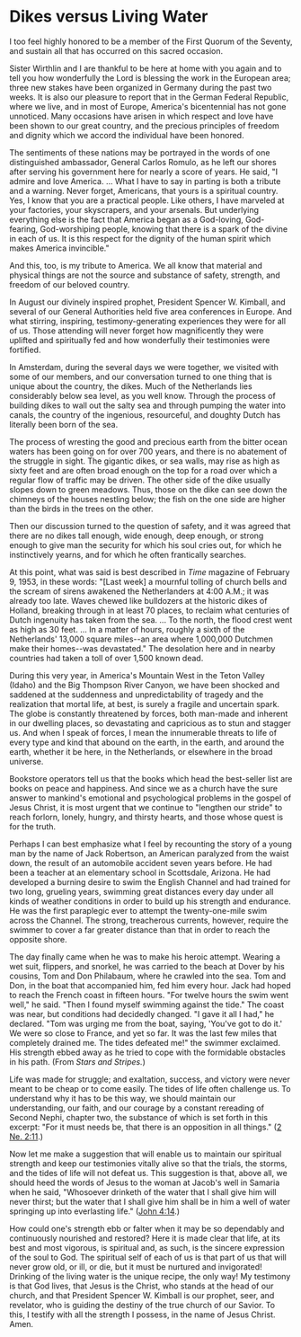 # Dikes versus Living Water

I too feel highly honored to be a member of the First Quorum of the Seventy,
and sustain all that has occurred on this sacred occasion.

Sister Wirthlin and I are thankful to be here at home with you again and to
tell you how wonderfully the Lord is blessing the work in the European area;
three new stakes have been organized in Germany during the past two weeks. It
is also our pleasure to report that in the German Federal Republic, where we
live, and in most of Europe, America's bicentennial has not gone unnoticed.
Many occasions have arisen in which respect and love have been shown to our
great country, and the precious principles of freedom and dignity which we
accord the individual have been honored.

The sentiments of these nations may be portrayed in the words of one
distinguished ambassador, General Carlos Romulo, as he left our shores after
serving his government here for nearly a score of years. He said, "I admire
and love America. ... What I have to say in parting is both a tribute and a
warning. Never forget, Americans, that yours is a spiritual country. Yes, I
know that you are a practical people. Like others, I have marveled at your
factories, your skyscrapers, and your arsenals. But underlying everything else
is the fact that America began as a God-loving, God-fearing, God-worshiping
people, knowing that there is a spark of the divine in each of us. It is this
respect for the dignity of the human spirit which makes America invincible."

And this, too, is my tribute to America. We all know that material and
physical things are not the source and substance of safety, strength, and
freedom of our beloved country.

In August our divinely inspired prophet, President Spencer W. Kimball, and
several of our General Authorities held five area conferences in Europe. And
what stirring, inspiring, testimony-generating experiences they were for all
of us. Those attending will never forget how magnificently they were uplifted
and spiritually fed and how wonderfully their testimonies were fortified.

In Amsterdam, during the several days we were together, we visited with some
of our members, and our conversation turned to one thing that is unique about
the country, the dikes. Much of the Netherlands lies considerably below sea
level, as you well know. Through the process of building dikes to wall out the
salty sea and through pumping the water into canals, the country of the
ingenious, resourceful, and doughty Dutch has literally been born of the sea.

The process of wresting the good and precious earth from the bitter ocean
waters has been going on for over 700 years, and there is no abatement of the
struggle in sight. The gigantic dikes, or sea walls, may rise as high as sixty
feet and are often broad enough on the top for a road over which a regular
flow of traffic may be driven. The other side of the dike usually slopes down
to green meadows. Thus, those on the dike can see down the chimneys of the
houses nestling below; the fish on the one side are higher than the birds in
the trees on the other.

Then our discussion turned to the question of safety, and it was agreed that
there are no dikes tall enough, wide enough, deep enough, or strong enough to
give man the security for which his soul cries out, for which he instinctively
yearns, and for which he often frantically searches.

At this point, what was said is best described in _Time_ magazine of February
9, 1953, in these words: "[Last week] a mournful tolling of church bells and
the scream of sirens awakened the Netherlanders at 4:00 A.M.; it was already
too late. Waves chewed like bulldozers at the historic dikes of Holland,
breaking through in at least 70 places, to reclaim what centuries of Dutch
ingenuity has taken from the sea. ... To the north, the flood crest went as high
as 30 feet. ... In a matter of hours, roughly a sixth of the Netherlands' 13,000
square miles--an area where 1,000,000 Dutchmen make their homes--was
devastated." The desolation here and in nearby countries had taken a toll of
over 1,500 known dead.

During this very year, in America's Mountain West in the Teton Valley (Idaho)
and the Big Thompson River Canyon, we have been shocked and saddened at the
suddenness and unpredictability of tragedy and the realization that mortal
life, at best, is surely a fragile and uncertain spark. The globe is
constantly threatened by forces, both man-made and inherent in our dwelling
places, so devastating and capricious as to stun and stagger us. And when I
speak of forces, I mean the innumerable threats to life of every type and kind
that abound on the earth, in the earth, and around the earth, whether it be
here, in the Netherlands, or elsewhere in the broad universe.

Bookstore operators tell us that the books which head the best-seller list are
books on peace and happiness. And since we as a church have the sure answer to
mankind's emotional and psychological problems in the gospel of Jesus Christ,
it is most urgent that we continue to "lengthen our stride" to reach forlorn,
lonely, hungry, and thirsty hearts, and those whose quest is for the truth.

Perhaps I can best emphasize what I feel by recounting the story of a young
man by the name of Jack Robertson, an American paralyzed from the waist down,
the result of an automobile accident seven years before. He had been a teacher
at an elementary school in Scottsdale, Arizona. He had developed a burning
desire to swim the English Channel and had trained for two long, grueling
years, swimming great distances every day under all kinds of weather
conditions in order to build up his strength and endurance. He was the first
paraplegic ever to attempt the twenty-one-mile swim across the Channel. The
strong, treacherous currents, however, require the swimmer to cover a far
greater distance than that in order to reach the opposite shore.

The day finally came when he was to make his heroic attempt. Wearing a wet
suit, flippers, and snorkel, he was carried to the beach at Dover by his
cousins, Tom and Don Philabaum, where he crawled into the sea. Tom and Don, in
the boat that accompanied him, fed him every hour. Jack had hoped to reach the
French coast in fifteen hours. "For twelve hours the swim went well," he said.
"Then I found myself swimming against the tide." The coast was near, but
conditions had decidedly changed. "I gave it all I had," he declared. "Tom was
urging me from the boat, saying, 'You've got to do it.' We were so close to
France, and yet so far. It was the last few miles that completely drained me.
The tides defeated me!" the swimmer exclaimed. His strength ebbed away as he
tried to cope with the formidable obstacles in his path. (From _Stars and
Stripes._)

Life was made for struggle; and exaltation, success, and victory were never
meant to be cheap or to come easily. The tides of life often challenge us. To
understand why it has to be this way, we should maintain our understanding,
our faith, and our courage by a constant rereading of Second Nephi, chapter
two, the substance of which is set forth in this excerpt: "For it must needs
be, that there is an opposition in all things." ([2 Ne.
2:11](https://www.lds.org/scriptures/bofm/2-ne/2.11?lang=eng#10).)

Now let me make a suggestion that will enable us to maintain our spiritual
strength and keep our testimonies vitally alive so that the trials, the
storms, and the tides of life will not defeat us. This suggestion is that,
above all, we should heed the words of Jesus to the woman at Jacob's well in
Samaria when he said, "Whosoever drinketh of the water that I shall give him
will never thirst; but the water that I shall give him shall be in him a well
of water springing up into everlasting life." ([John
4:14](https://www.lds.org/scriptures/nt/john/4.14?lang=eng#13).)

How could one's strength ebb or falter when it may be so dependably and
continuously nourished and restored? Here it is made clear that life, at its
best and most vigorous, is spiritual and, as such, is the sincere expression
of the soul to God. The spiritual self of each of us is that part of us that
will never grow old, or ill, or die, but it must be nurtured and invigorated!
Drinking of the living water is the unique recipe, the only way! My testimony
is that God lives, that Jesus is the Christ, who stands at the head of our
church, and that President Spencer W. Kimball is our prophet, seer, and
revelator, who is guiding the destiny of the true church of our Savior. To
this, I testify with all the strength I possess, in the name of Jesus Christ.
Amen.


